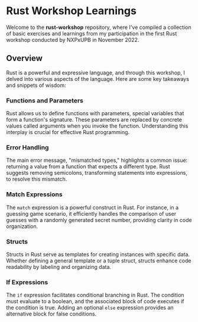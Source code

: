 # Rust Workshop Learnings

Welcome to the **rust-workshop** repository, where I've compiled a collection of basic exercises and learnings from my participation in the first Rust workshop conducted by NXPxUPB in November 2022.

## Overview

Rust is a powerful and expressive language, and through this workshop, I delved into various aspects of the language. Here are some key takeaways and snippets of wisdom:

### Functions and Parameters

Rust allows us to define functions with parameters, special variables that form a function's signature. These parameters are replaced by concrete values called arguments when you invoke the function. Understanding this interplay is crucial for effective Rust programming.

### Error Handling

The main error message, "mismatched types," highlights a common issue: returning a value from a function that expects a different type. Rust suggests removing semicolons, transforming statements into expressions, to resolve this mismatch.

### Match Expressions

The `match` expression is a powerful construct in Rust. For instance, in a guessing game scenario, it efficiently handles the comparison of user guesses with a randomly generated secret number, providing clarity in code organization.

### Structs

Structs in Rust serve as templates for creating instances with specific data. Whether defining a general template or a tuple struct, structs enhance code readability by labeling and organizing data.

### If Expressions

The `if` expression facilitates conditional branching in Rust. The condition must evaluate to a boolean, and the associated block of code executes if the condition is true. Adding an optional `else` expression provides an alternative block for false conditions.
